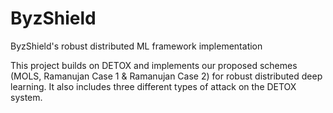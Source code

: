 # ByzShield
ByzShield's robust distributed ML framework implementation

This project builds on DETOX and implements our proposed schemes (MOLS, Ramanujan Case 1 & Ramanujan Case 2) for robust distributed deep learning. It also includes three different types of attack on the DETOX system.


[DETOX]: <https://github.com/hwang595/DETOX>

